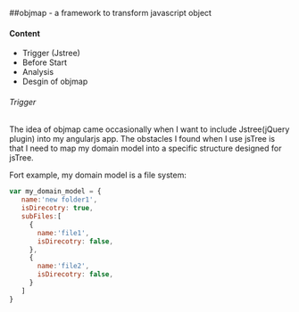 ##objmap - a framework to transform javascript object
#### **Content**
- Trigger (Jstree)
- Before Start
- Analysis
- Desgin of objmap

###### Trigger
The idea of objmap came occasionally when I want to include Jstree(jQuery plugin) into my angularjs app.
The obstacles I found when I use jsTree is that I need to map my domain model into a specific structure designed for jsTree.

Fort example, my domain model is a file system:
```javascript
var my_domain_model = {
   name:'new folder1',
   isDirecotry: true,
   subFiles:[
     {
       name:'file1',
       isDirecotry: false,
     },
     {
       name:'file2',
       isDirecotry: false,
     }
   ]
}
```
